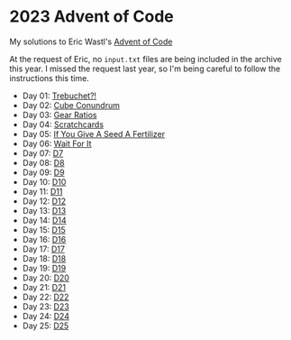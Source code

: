 # 2023 Advent of Code

My solutions to Eric Wastl's [Advent of Code](https://adventofcode.com/2023/)

At the request of Eric, no `input.txt` files are being included in the archive this year. I missed the request last year, so I'm  being careful to follow the instructions this time.

* Day 01: [Trebuchet?!](./01)
* Day 02: [Cube Conundrum](./02)
* Day 03: [Gear Ratios](./03)
* Day 04: [Scratchcards](./04)
* Day 05: [If You Give A Seed A Fertilizer](./05)
* Day 06: [Wait For It](./06)
* Day 07: [D7](./07)
* Day 08: [D8](./08)
* Day 09: [D9](./09)
* Day 10: [D10](./10)
* Day 11: [D11](./11)
* Day 12: [D12](./12)
* Day 13: [D13](./13)
* Day 14: [D14](./14)
* Day 15: [D15](./15)
* Day 16: [D16](./16)
* Day 17: [D17](./17)
* Day 18: [D18](./18)
* Day 19: [D19](./19)
* Day 20: [D20](./20)
* Day 21: [D21](./21)
* Day 22: [D22](./22)
* Day 23: [D23](./23)
* Day 24: [D24](./24)
* Day 25: [D25](./25)
